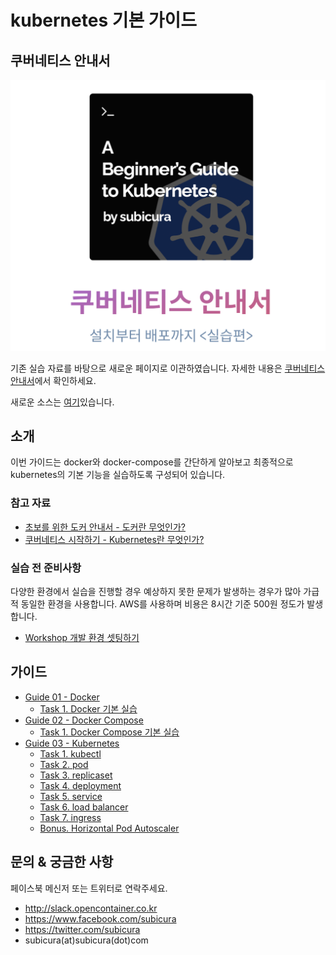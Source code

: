 # kubernetes 기본 가이드

## 쿠버네티스 안내서

[![쿠버네티스 안내서](./imgs/guide.png)](https://subicura.com/k8s/)

기존 실습 자료를 바탕으로 새로운 페이지로 이관하였습니다. 자세한 내용은 [쿠버네티스 안내서](https://subicura.com/k8s/)에서 확인하세요.

새로운 소스는 [여기](https://github.com/subicura/k8s)있습니다.

## 소개

이번 가이드는 docker와 docker-compose를 간단하게 알아보고 최종적으로 kubernetes의 기본 기능을 실습하도록 구성되어 있습니다.

### 참고 자료

- [초보를 위한 도커 안내서 - 도커란 무엇인가?](https://subicura.com/2017/01/19/docker-guide-for-beginners-1.html)
- [쿠버네티스 시작하기 - Kubernetes란 무엇인가?](https://subicura.com/2019/05/19/kubernetes-basic-1.html)

### 실습 전 준비사항

다양한 환경에서 실습을 진행할 경우 예상하지 못한 문제가 발생하는 경우가 많아 가급적 동일한 환경을 사용합니다. AWS를 사용하며 비용은 8시간 기준 500원 정도가 발생합니다.

- [Workshop 개발 환경 셋팅하기](https://github.com/subicura/workshop-init)

## 가이드

- [Guide 01 - Docker](./guide/guide-01.md)
  - [Task 1. Docker 기본 실습](./guide/guide-01.md#task-1-docker-기본-실습)
- [Guide 02 - Docker Compose](./guide/guide-02.md)
  - [Task 1. Docker Compose 기본 실습](./guide/guide-02.md#task-1-docker-compose-기본-실습)
- [Guide 03 - Kubernetes](./guide/guide-03.md)
  - [Task 1. kubectl](./guide/guide-03/task-01.md)
  - [Task 2. pod](./guide/guide-03/task-02.md)
  - [Task 3. replicaset](./guide/guide-03/task-03.md)
  - [Task 4. deployment](./guide/guide-03/task-04.md)
  - [Task 5. service](./guide/guide-03/task-05.md)
  - [Task 6. load balancer](./guide/guide-03/task-06.md)
  - [Task 7. ingress](./guide/guide-03/task-07.md)
  - [Bonus. Horizontal Pod Autoscaler](./guide/guide-03/bonus.md)

## 문의 & 궁금한 사항

페이스북 메신저 또는 트위터로 연락주세요.

- http://slack.opencontainer.co.kr
- https://www.facebook.com/subicura
- https://twitter.com/subicura
- subicura(at)subicura(dot)com
